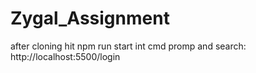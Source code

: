 # Zygal_Assignment

after cloning hit npm run start int cmd promp and search: http://localhost:5500/login 
